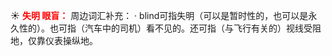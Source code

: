☀ <font color="red">**失明 眼盲：**</font>
周边词汇补充：
· blind可指失明（可以是暂时性的，也可以是永久性的）。也可指（汽车中的司机）看不见的。还可指（与飞行有关的）视线受阻地，仅靠仪表操纵地。
